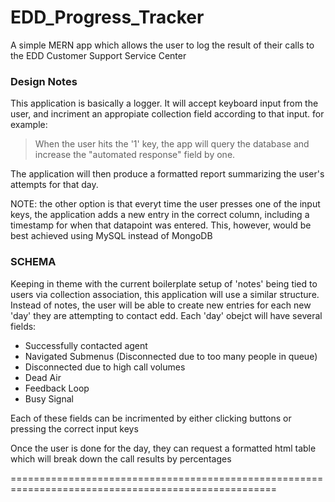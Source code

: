 # EDD_Progress_Tracker
A simple MERN app which allows the user to log the result of their calls to the EDD Customer Support Service Center

### Design Notes
This application is basically a logger. It will accept keyboard input from the user, and incriment an appropiate collection field according to that input. for example:

>	When the user hits the '1' key, the app will query the database and increase the "automated response" field by one.

The application will then produce a formatted report summarizing the user's attempts for that day. 

NOTE: the other option is that everyt time the user presses one of the input keys, the application adds a new entry in the correct column, including a timestamp for when that datapoint was entered. This, however, would be best achieved using MySQL instead of MongoDB

### SCHEMA

Keeping in theme with the current boilerplate setup of 'notes' being tied to users via collection association, this application will use a similar structure. Instead of notes, the user will be able to create new entries for each new 'day' they are attempting to contact edd. Each 'day' obejct will have several fields:

- Successfully contacted agent
- Navigated Submenus (Disconnected due to too many people in queue)
- Disconnected due to high call volumes
- Dead Air
- Feedback Loop
- Busy Signal

Each of these fields can be incrimented by either clicking buttons or pressing the correct input keys

Once the user is done for the day, they can request a formatted html table which will break down the call results by percentages

====================================================================================================
